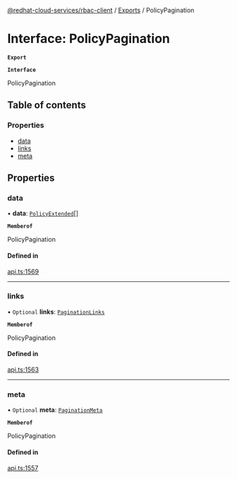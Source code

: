 [@redhat-cloud-services/rbac-client](../README.md) / [Exports](../modules.md) / PolicyPagination

# Interface: PolicyPagination

**`Export`**

**`Interface`**

PolicyPagination

## Table of contents

### Properties

- [data](PolicyPagination.md#data)
- [links](PolicyPagination.md#links)
- [meta](PolicyPagination.md#meta)

## Properties

### data

• **data**: [`PolicyExtended`](PolicyExtended.md)[]

**`Memberof`**

PolicyPagination

#### Defined in

[api.ts:1569](https://github.com/mkholjuraev/javascript-clients/blob/master/packages/rbac/api.ts#L1569)

___

### links

• `Optional` **links**: [`PaginationLinks`](PaginationLinks.md)

**`Memberof`**

PolicyPagination

#### Defined in

[api.ts:1563](https://github.com/mkholjuraev/javascript-clients/blob/master/packages/rbac/api.ts#L1563)

___

### meta

• `Optional` **meta**: [`PaginationMeta`](PaginationMeta.md)

**`Memberof`**

PolicyPagination

#### Defined in

[api.ts:1557](https://github.com/mkholjuraev/javascript-clients/blob/master/packages/rbac/api.ts#L1557)
